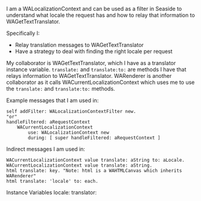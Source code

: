 I am a WALocalizationContext and can be used as a filter in Seaside to understand what locale the request has and how to relay that information to WAGetTextTranslator.

Specifically I:
* Relay translation messages to WAGetTextTranslator
* Have a strategy to deal with finding the right locale per request

My collaborator is WAGetTextTranslator, which I have as a translator instance variable. `translate:` and `translate:to:` are methods I have that relays information to WAGetTextTranslator. WARenderer is another collaborator as it calls WACurrentLocalizationContext which uses me to use the `translate:` and `translate:to:` methods.

Example messages that I am used in:
```
self addFilter: WALocalizationContextFilter new.
"or"
handleFiltered: aRequestContext 
	WACurrentLocalizationContext
		use: WALocalizationContext new
		during: [ super handleFiltered: aRequestContext ]
```

Indirect messages I am used in:
```
WACurrentLocalizationContext value translate: aString to: aLocale.
WACurrentLocalizationContext value translate: aString.
html translate: key. "Note: html is a WAHTMLCanvas which inherits WARenderer"
html translate: 'locale' to: each.
```

   Instance Variables
	locale:		<WALocale>
	translator:		<WAGetTextTranslator>